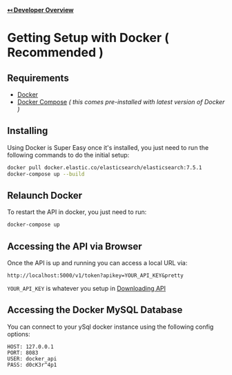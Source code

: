 **[↤ Developer Overview](../README.md)**

Getting Setup with Docker ( Recommended )
===

Requirements
---

* [Docker](https://www.docker.com/)
* [Docker Compose](https://docs.docker.com/compose/) _( this comes pre-installed with latest version of Docker )_


Installing
---

Using Docker is Super Easy once it's installed, you just need to run the following commands to do the initial setup:

```bash
docker pull docker.elastic.co/elasticsearch/elasticsearch:7.5.1
docker-compose up --build
```

Relaunch Docker
---

To restart the API in docker, you just need to run:

```bash
docker-compose up
```

Accessing the API via Browser
---

Once the API is up and running you can access a local URL via:

```
http://localhost:5000/v1/token?apikey=YOUR_API_KEY&pretty
```

`YOUR_API_KEY` is whatever you setup in [Downloading API](../docs/downloading-api.md)


Accessing the Docker MySQL Database
---

You can connect to your ySql docker instance using the following config options:

```
HOST: 127.0.0.1
PORT: 8083
USER: docker_api
PASS: d0cK3r^4p1
```
